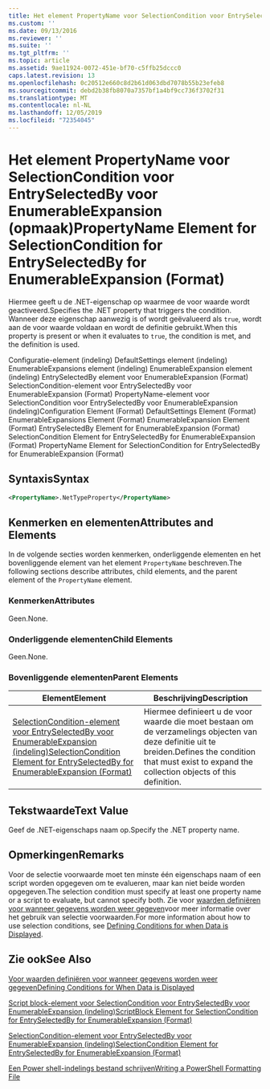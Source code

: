 ```yaml
---
title: Het element PropertyName voor SelectionCondition voor EntrySelectedBy voor EnumerableExpansion (indeling) | Microsoft Docs
ms.custom: ''
ms.date: 09/13/2016
ms.reviewer: ''
ms.suite: ''
ms.tgt_pltfrm: ''
ms.topic: article
ms.assetid: 9ae11924-0072-451e-bf70-c5ffb25dccc0
caps.latest.revision: 13
ms.openlocfilehash: 0c20512e660c8d2b61d063dbd7078b55b23efeb8
ms.sourcegitcommit: debd2b38fb8070a7357bf1a4bf9cc736f3702f31
ms.translationtype: MT
ms.contentlocale: nl-NL
ms.lasthandoff: 12/05/2019
ms.locfileid: "72354045"
---
```

# <a name="propertyname-element-for-selectioncondition-for-entryselectedby-for-enumerableexpansion-format"></a><span data-ttu-id="9e04d-102">Het element PropertyName voor SelectionCondition voor EntrySelectedBy voor EnumerableExpansion (opmaak)</span><span class="sxs-lookup"><span data-stu-id="9e04d-102">PropertyName Element for SelectionCondition for EntrySelectedBy for EnumerableExpansion (Format)</span></span>

<span data-ttu-id="9e04d-103">Hiermee geeft u de .NET-eigenschap op waarmee de voor waarde wordt geactiveerd.</span><span class="sxs-lookup"><span data-stu-id="9e04d-103">Specifies the .NET property that triggers the condition.</span></span> <span data-ttu-id="9e04d-104">Wanneer deze eigenschap aanwezig is of wordt geëvalueerd als `true`, wordt aan de voor waarde voldaan en wordt de definitie gebruikt.</span><span class="sxs-lookup"><span data-stu-id="9e04d-104">When this property is present or when it evaluates to `true`, the condition is met, and the definition is used.</span></span>

<span data-ttu-id="9e04d-105">Configuratie-element (indeling) DefaultSettings element (indeling) EnumerableExpansions element (indeling) EnumerableExpansion element (indeling) EntrySelectedBy element voor EnumerableExpansion (Format) SelectionCondition-element voor EntrySelectedBy voor EnumerableExpansion (Format) PropertyName-element voor SelectionCondition voor EntrySelectedBy voor EnumerableExpansion (indeling)</span><span class="sxs-lookup"><span data-stu-id="9e04d-105">Configuration Element (Format) DefaultSettings Element (Format) EnumerableExpansions Element (Format) EnumerableExpansion Element (Format) EntrySelectedBy Element for EnumerableExpansion (Format) SelectionCondition Element for EntrySelectedBy for EnumerableExpansion (Format) PropertyName Element for SelectionCondition for EntrySelectedBy for EnumerableExpansion (Format)</span></span>

## <a name="syntax"></a><span data-ttu-id="9e04d-106">Syntaxis</span><span class="sxs-lookup"><span data-stu-id="9e04d-106">Syntax</span></span>

```xml
<PropertyName>.NetTypeProperty</PropertyName>
```

## <a name="attributes-and-elements"></a><span data-ttu-id="9e04d-107">Kenmerken en elementen</span><span class="sxs-lookup"><span data-stu-id="9e04d-107">Attributes and Elements</span></span>

<span data-ttu-id="9e04d-108">In de volgende secties worden kenmerken, onderliggende elementen en het bovenliggende element van het element `PropertyName` beschreven.</span><span class="sxs-lookup"><span data-stu-id="9e04d-108">The following sections describe attributes, child elements, and the parent element of the `PropertyName` element.</span></span>

### <a name="attributes"></a><span data-ttu-id="9e04d-109">Kenmerken</span><span class="sxs-lookup"><span data-stu-id="9e04d-109">Attributes</span></span>

<span data-ttu-id="9e04d-110">Geen.</span><span class="sxs-lookup"><span data-stu-id="9e04d-110">None.</span></span>

### <a name="child-elements"></a><span data-ttu-id="9e04d-111">Onderliggende elementen</span><span class="sxs-lookup"><span data-stu-id="9e04d-111">Child Elements</span></span>

<span data-ttu-id="9e04d-112">Geen.</span><span class="sxs-lookup"><span data-stu-id="9e04d-112">None.</span></span>

### <a name="parent-elements"></a><span data-ttu-id="9e04d-113">Bovenliggende elementen</span><span class="sxs-lookup"><span data-stu-id="9e04d-113">Parent Elements</span></span>

|<span data-ttu-id="9e04d-114">Element</span><span class="sxs-lookup"><span data-stu-id="9e04d-114">Element</span></span>|<span data-ttu-id="9e04d-115">Beschrijving</span><span class="sxs-lookup"><span data-stu-id="9e04d-115">Description</span></span>|
|-------------|-----------------|
|[<span data-ttu-id="9e04d-116">SelectionCondition-element voor EntrySelectedBy voor EnumerableExpansion (indeling)</span><span class="sxs-lookup"><span data-stu-id="9e04d-116">SelectionCondition Element for EntrySelectedBy for EnumerableExpansion (Format)</span></span>](./selectioncondition-element-for-entryselectedby-for-enumerableexpansion-format.md)|<span data-ttu-id="9e04d-117">Hiermee definieert u de voor waarde die moet bestaan om de verzamelings objecten van deze definitie uit te breiden.</span><span class="sxs-lookup"><span data-stu-id="9e04d-117">Defines the condition that must exist to expand the collection objects of this definition.</span></span>|

## <a name="text-value"></a><span data-ttu-id="9e04d-118">Tekstwaarde</span><span class="sxs-lookup"><span data-stu-id="9e04d-118">Text Value</span></span>

<span data-ttu-id="9e04d-119">Geef de .NET-eigenschaps naam op.</span><span class="sxs-lookup"><span data-stu-id="9e04d-119">Specify the .NET property name.</span></span>

## <a name="remarks"></a><span data-ttu-id="9e04d-120">Opmerkingen</span><span class="sxs-lookup"><span data-stu-id="9e04d-120">Remarks</span></span>

<span data-ttu-id="9e04d-121">Voor de selectie voorwaarde moet ten minste één eigenschaps naam of een script worden opgegeven om te evalueren, maar kan niet beide worden opgegeven.</span><span class="sxs-lookup"><span data-stu-id="9e04d-121">The selection condition must specify at least one property name or a script to evaluate, but cannot specify both.</span></span> <span data-ttu-id="9e04d-122">Zie voor [waarden definiëren voor wanneer gegevens worden weer gegeven](./defining-conditions-for-displaying-data.md)voor meer informatie over het gebruik van selectie voorwaarden.</span><span class="sxs-lookup"><span data-stu-id="9e04d-122">For more information about how to use selection conditions, see [Defining Conditions for when Data is Displayed](./defining-conditions-for-displaying-data.md).</span></span>

## <a name="see-also"></a><span data-ttu-id="9e04d-123">Zie ook</span><span class="sxs-lookup"><span data-stu-id="9e04d-123">See Also</span></span>

[<span data-ttu-id="9e04d-124">Voor waarden definiëren voor wanneer gegevens worden weer gegeven</span><span class="sxs-lookup"><span data-stu-id="9e04d-124">Defining Conditions for When Data is Displayed</span></span>](./defining-conditions-for-displaying-data.md)

[<span data-ttu-id="9e04d-125">Script block-element voor SelectionCondition voor EntrySelectedBy voor EnumerableExpansion (indeling)</span><span class="sxs-lookup"><span data-stu-id="9e04d-125">ScriptBlock Element for SelectionCondition for EntrySelectedBy for EnumerableExpansion (Format)</span></span>](./scriptblock-element-for-selectioncondition-for-entryselectedby-for-enumerableexpansion-format.md)

[<span data-ttu-id="9e04d-126">SelectionCondition-element voor EntrySelectedBy voor EnumerableExpansion (indeling)</span><span class="sxs-lookup"><span data-stu-id="9e04d-126">SelectionCondition Element for EntrySelectedBy for EnumerableExpansion (Format)</span></span>](./selectioncondition-element-for-entryselectedby-for-enumerableexpansion-format.md)

[<span data-ttu-id="9e04d-127">Een Power shell-indelings bestand schrijven</span><span class="sxs-lookup"><span data-stu-id="9e04d-127">Writing a PowerShell Formatting File</span></span>](./writing-a-powershell-formatting-file.md)
